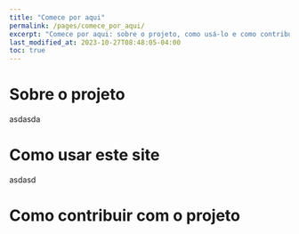 ```yaml
---
title: "Comece por aqui"
permalink: /pages/comece_por_aqui/
excerpt: "Comece por aqui: sobre o projeto, como usá-lo e como contribuir"
last_modified_at: 2023-10-27T08:48:05-04:00
toc: true
---
```


# Sobre o projeto
asdasda

# Como usar este site
asdasd

# Como contribuir com o projeto